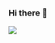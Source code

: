 ### Hi there 👋



<div style="display: inline-block">
  <img src="https://cdn.jsdelivr.net/gh/devicons/devicon/icons/javascript/javascript-original.svg" />
</div>
